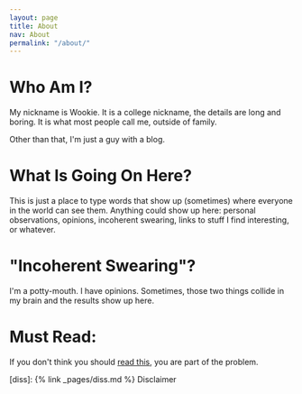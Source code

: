 ```yaml
---
layout: page
title: About
nav: About
permalink: "/about/"
---
```

# Who Am I?

My nickname is Wookie.  It is a college nickname, the details are long and boring.
It is what most people call me, outside of family.

Other than that, I'm just a guy with a blog.

# What Is Going On Here?

This is just a place to type words that show up (sometimes) where everyone in the world can see them. Anything could show up here: personal observations, opinions, incoherent swearing, links to stuff I find interesting, or whatever.

# "Incoherent Swearing"?

I'm a potty-mouth.  I have opinions.  Sometimes, those two things collide in my
brain and the results show up here.

# Must Read:

If you don't think you should [read this](diss), you are part of the problem.

[diss]: {% link _pages/diss.md %} Disclaimer
